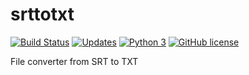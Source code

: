 # srttotxt
[![Build Status](https://travis-ci.org/DoctorChe/srttotxt.svg?branch=master)](https://travis-ci.org/DoctorChe/srttotxt)
[![Updates](https://pyup.io/repos/github/DoctorChe/srttotxt/shield.svg)](https://pyup.io/repos/github/DoctorChe/srttotxt/)
[![Python 3](https://pyup.io/repos/github/DoctorChe/srttotxt/python-3-shield.svg)](https://pyup.io/repos/github/DoctorChe/srttotxt/)
[![GitHub license](https://img.shields.io/github/license/DoctorChe/srttotxt.svg)](https://github.com/DoctorChe/srttotxt/blob/master/LICENSE)



File converter from SRT to TXT
